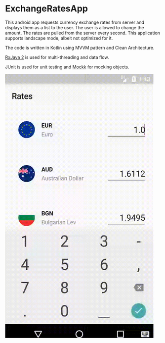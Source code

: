 # ExchangeRatesApp

This android app requests currency exchange rates from server and displays them as a list to the user.
The user is allowed to change the amount. The rates are pulled from the server every second.
This application supports landscape mode, albeit not optimized for it.

The code is written in Kotlin using MVVM pattern and Clean Architecture.

[RxJava 2](https://github.com/ReactiveX/RxJava) is used for multi-threading and data flow.

JUnit is used for unit testing and [Mockk](https://github.com/mockk/mockk) for mocking objects.


![](sample.gif)
